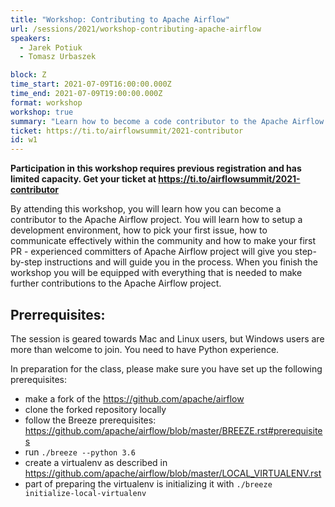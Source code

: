 ```yaml
---
title: "Workshop: Contributing to Apache Airflow"
url: /sessions/2021/workshop-contributing-apache-airflow
speakers:
  - Jarek Potiuk
  - Tomasz Urbaszek

block: Z
time_start: 2021-07-09T16:00:00.000Z
time_end: 2021-07-09T19:00:00.000Z
format: workshop
workshop: true
summary: "Learn how to become a code contributor to the Apache Airflow project."
ticket: https://ti.to/airflowsummit/2021-contributor
id: w1
---
```


<strong>Participation in this workshop requires previous registration and has limited capacity. Get your ticket at https://ti.to/airflowsummit/2021-contributor</strong>

By attending this workshop, you will learn how you can become a contributor to the Apache Airflow project. You will learn how to setup a development environment, how to pick your first issue, how to communicate effectively within the community and how to make your first PR - experienced committers of Apache Airflow project will give you step-by-step instructions and will guide you in the process. When you finish the workshop you will be equipped with everything that is needed to make further contributions to the Apache Airflow project.

## Prerrequisites:
The session is geared towards Mac and Linux users, but Windows users are more than welcome to join. You need to have Python experience. 

In preparation for the class, please make sure you have set up the following prerequisites:
* make a fork of the https://github.com/apache/airflow 
* clone the forked repository locally
* follow the Breeze prerequisites: https://github.com/apache/airflow/blob/master/BREEZE.rst#prerequisites 
* run `./breeze --python 3.6`
* create a virtualenv as described in https://github.com/apache/airflow/blob/master/LOCAL_VIRTUALENV.rst 
* part of preparing the virtualenv is initializing it with `./breeze initialize-local-virtualenv`